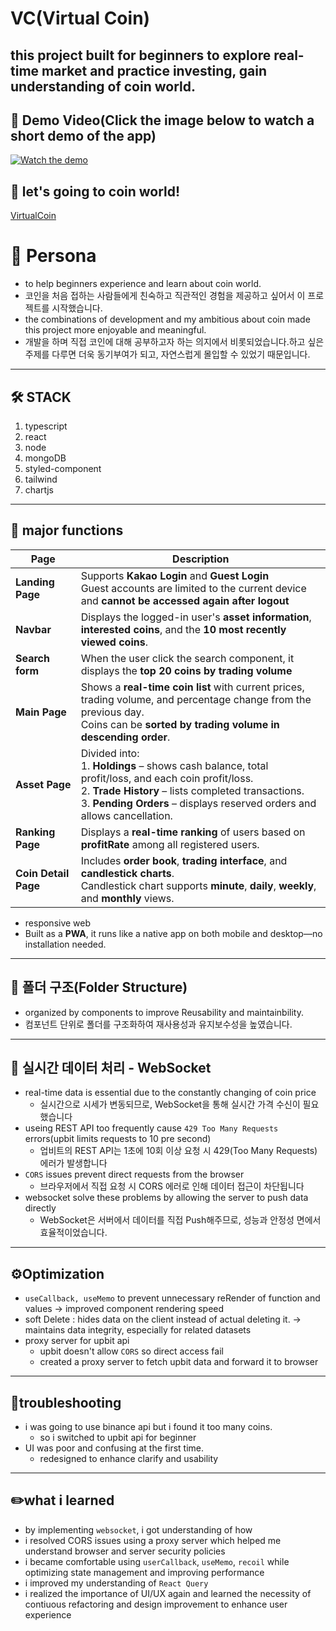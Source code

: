 # VC(Virtual Coin)

this project built for beginners to explore real-time market and practice investing, gain understanding of coin world.
---

## 🎥 Demo Video(Click the image below to watch a short demo of the app)
[![Watch the demo](https://img.youtube.com/vi/ccbFX_n9WCk/0.jpg)](https://www.youtube.com/watch?v=ccbFX_n9WCk)

## 👀 let's going to coin world!
<a href="https://virtualcoinn.onrender.com/" target="_blank">VirtualCoin</a>

# 👤 Persona
- to help beginners experience and learn about coin world.
- 코인을 처음 접하는 사람들에게 친숙하고 직관적인 경험을 제공하고 싶어서 이 프로젝트를 시작했습니다.
- the combinations of development and my ambitious about coin made this project more enjoyable and meaningful.
- 개발을 하며 직접 코인에 대해 공부하고자 하는 의지에서 비롯되었습니다.하고 싶은 주제를 다루면 더욱 동기부여가 되고, 자연스럽게 몰입할 수 있었기 때문입니다.

---
## 🛠️ STACK
1. typescript
2. react
3. node
4. mongoDB
5. styled-component
6. tailwind
7. chartjs

---

## 🚀 major functions
| Page | Description |
|------|-------------|
| **Landing Page** | Supports **Kakao Login** and **Guest Login**<br/> Guest accounts are limited to the current device and **cannot be accessed again after logout** |
| **Navbar** | Displays the logged-in user's **asset information**, **interested coins**, and the **10 most recently viewed coins**. |
| **Search form** | When the user click the search component, it displays the **top 20 coins by trading volume** |
| **Main Page** | Shows a **real-time coin list** with current prices, trading volume, and percentage change from the previous day.<br/> Coins can be **sorted by trading volume in descending order**. |
| **Asset Page** | Divided into: <br/> 1. **Holdings** – shows cash balance, total profit/loss, and each coin profit/loss. <br/> 2. **Trade History** – lists completed transactions. <br/> 3. **Pending Orders** – displays reserved orders and allows cancellation. |
| **Ranking Page** | Displays a **real-time ranking** of users based on **profitRate** among all registered users. |
| **Coin Detail Page** | Includes **order book**, **trading interface**, and **candlestick charts**.<br/> Candlestick chart supports **minute**, **daily**, **weekly**, and **monthly** views. |
+ responsive web
+ Built as a **PWA**, it runs like a native app on both mobile and desktop—no installation needed.
--- 

## 📁 폴더 구조(Folder Structure)
- organized by components to improve Reusability and maintainbility.
- 컴포넌트 단위로 폴더를 구조화하여 재사용성과 유지보수성을 높였습니다.

---

## 🔄 실시간 데이터 처리 - WebSocket
- real-time data is essential due to the constantly changing of coin price
  - 실시간으로 시세가 변동되므로, WebSocket을 통해 실시간 가격 수신이 필요했습니다
- useing REST API too frequently cause `429 Too Many Requests` errors(upbit limits requests to 10 pre second)
  - 업비트의 REST API는 1초에 10회 이상 요청 시 429(Too Many Requests) 에러가 발생합니다
- `CORS` issues prevent direct requests from the browser
  - 브라우저에서 직접 요청 시 CORS 에러로 인해 데이터 접근이 차단됩니다
- websocket solve these problems by allowing the server to push data directly
  - WebSocket은 서버에서 데이터를 직접 Push해주므로, 성능과 안정성 면에서 효율적이었습니다.

---

## ⚙️Optimization
- `useCallback, useMemo` to prevent unnecessary reRender of function and values -> improved component rendering speed
- soft Delete : hides data on the client instead of actual deleting it. -> maintains data integrity, especially for related datasets
- proxy server for upbit api
  - upbit doesn't allow `CORS` so direct access fail
  - created a proxy server to fetch upbit data and forward it to browser

--- 
## 🔫troubleshooting
- i was going to use binance api but i found it too many coins.
  - so i switched to upbit api for beginner
- UI was poor and confusing at the first time.
  - redesigned to enhance clarify and usability

--- 
 
## ✏️what i learned
- by implementing `websocket`, i got understanding of how
- i resolved CORS issues using a proxy server which helped me understand browser and server security policies
- i became comfortable using `userCallback`, `useMemo`, `recoil` while optimizing state management and improving performance
- i improved my understanding of `React Query`
- i realized the importance of UI/UX again and learned the necessity of contiuous refactoring and design improvement to enhance user experience 


